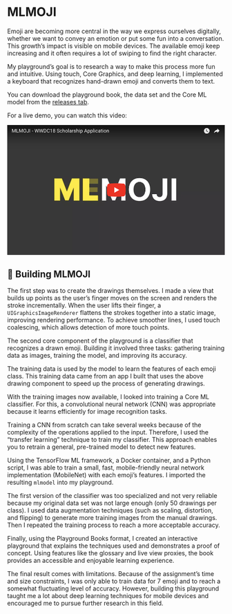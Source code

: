 # MLMOJI

Emoji are becoming more central in the way we express ourselves digitally, whether we want to convey an emotion or put some fun into a conversation. This growth’s impact is visible on mobile devices. The available emoji keep increasing and it often requires a lot of swiping to find the right character.

My playground’s goal is to research a way to make this process more fun and intuitive. Using touch, Core Graphics, and deep learning, I implemented a keyboard that recognizes hand-drawn emoji and converts them to text.

You can download the playground book, the data set and the Core ML model from the [releases tab](https://github.com/alexaubry/mlmoji/releases). 

For a live demo, you can watch this video:

[![MLMOJI Demo](.github/VideoThumbnail.png)](https://www.youtube.com/watch?v=Z7jdLrorctQ)

## 🔧 Building MLMOJI

The first step was to create the drawings themselves. I made a view that builds up points as the user’s finger moves on the screen and renders the stroke incrementally. When the user lifts their finger, a `UIGraphicsImageRenderer` flattens the strokes together into a static image, improving rendering performance. To achieve smoother lines, I used touch coalescing, which allows detection of more touch points.

The second core component of the playground is a classifier that recognizes a drawn emoji. Building it involved three tasks: gathering training data as images, training the model, and improving its accuracy.

The training data is used by the model to learn the features of each emoji class. This training data came from an app I built that uses the above drawing component to speed up the process of generating drawings.

With the training images now available, I looked into training a Core ML classifier. For this, a convolutional neural network (CNN) was appropriate because it learns efficiently for image recognition tasks.

Training a CNN from scratch can take several weeks because of the complexity of the operations applied to the input. Therefore, I used the “transfer learning” technique to train my classifier. This approach enables you to retrain a general, pre-trained model to detect new features.

Using the TensorFlow ML framework, a Docker container, and a Python script, I was able to train a small, fast, mobile-friendly neural network implementation (MobileNet) with each emoji’s features. I imported the resulting `mlmodel` into my playground.

The first version of the classifier was too specialized and not very reliable because my original data set was not large enough (only 50 drawings per class). I used data augmentation techniques (such as scaling, distortion, and flipping) to generate more training images from the manual drawings. Then I repeated the training process to reach a more acceptable accuracy.

Finally, using the Playground Books format, I created an interactive playground that explains the techniques used and demonstrates a proof of concept. Using features like the glossary and live view proxies, the book provides an accessible and enjoyable learning experience.

The final result comes with limitations. Because of the assignment’s time and size constraints, I was only able to train data for 7 emoji and to reach a somewhat fluctuating level of accuracy. However, building this playground taught me a lot about deep learning techniques for mobile devices and encouraged me to pursue further research in this field.
